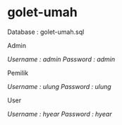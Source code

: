 # golet-umah

Database : golet-umah.sql

Admin

*Username : admin*
*Password : admin*

Pemilik

*Username : ulung*
*Password : ulung*

User

*Username : hyear*
*Password : hyear*

